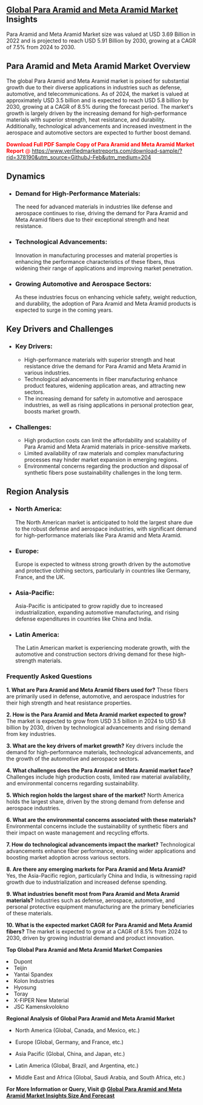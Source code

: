 <h2><a href="https://www.verifiedmarketreports.com/download-sample/?rid=378190&amp;utm_source=GithubJ&amp;utm_medium=204" target="_blank">Global Para Aramid and Meta Aramid Market</a> Insights</h2><p>Para Aramid and Meta Aramid Market size was valued at USD 3.69 Billion in 2022 and is projected to reach USD 5.91 Billion by 2030, growing at a CAGR of 7.5% from 2024 to 2030.</p><p> <h2>Para Aramid and Meta Aramid Market Overview</h2> <p>The global Para Aramid and Meta Aramid market is poised for substantial growth due to their diverse applications in industries such as defense, automotive, and telecommunications. As of 2024, the market is valued at approximately USD 3.5 billion and is expected to reach USD 5.8 billion by 2030, growing at a CAGR of 8.5% during the forecast period. The market's growth is largely driven by the increasing demand for high-performance materials with superior strength, heat resistance, and durability. Additionally, technological advancements and increased investment in the aerospace and automotive sectors are expected to further boost demand.</p> <p><p><span class=""><span style="color: #ff0000;"><strong>Download Full PDF Sample Copy of Para Aramid and Meta Aramid Market Report</strong> @ </span><a href="https://www.verifiedmarketreports.com/download-sample/?rid=378190&amp;utm_source=GithubJ-Feb&amp;utm_medium=204" target="_blank">https://www.verifiedmarketreports.com/download-sample/?rid=378190&amp;utm_source=GithubJ-Feb&amp;utm_medium=204</a></span></p></p> <h2>Dynamics</h2> <ul> <li><h3>Demand for High-Performance Materials:</h3> The need for advanced materials in industries like defense and aerospace continues to rise, driving the demand for Para Aramid and Meta Aramid fibers due to their exceptional strength and heat resistance.</li> <li><h3>Technological Advancements:</h3> Innovation in manufacturing processes and material properties is enhancing the performance characteristics of these fibers, thus widening their range of applications and improving market penetration.</li> <li><h3>Growing Automotive and Aerospace Sectors:</h3> As these industries focus on enhancing vehicle safety, weight reduction, and durability, the adoption of Para Aramid and Meta Aramid products is expected to surge in the coming years.</li> </ul> <h2>Key Drivers and Challenges</h2> <ul> <li><h3>Key Drivers:</h3> <ul> <li>High-performance materials with superior strength and heat resistance drive the demand for Para Aramid and Meta Aramid in various industries.</li> <li>Technological advancements in fiber manufacturing enhance product features, widening application areas, and attracting new sectors.</li> <li>The increasing demand for safety in automotive and aerospace industries, as well as rising applications in personal protection gear, boosts market growth.</li> </ul> </li> <li><h3>Challenges:</h3> <ul> <li>High production costs can limit the affordability and scalability of Para Aramid and Meta Aramid materials in price-sensitive markets.</li> <li>Limited availability of raw materials and complex manufacturing processes may hinder market expansion in emerging regions.</li> <li>Environmental concerns regarding the production and disposal of synthetic fibers pose sustainability challenges in the long term.</li> </ul> </li> </ul> <h2>Region Analysis</h2> <ul> <li><h3>North America:</h3> The North American market is anticipated to hold the largest share due to the robust defense and aerospace industries, with significant demand for high-performance materials like Para Aramid and Meta Aramid.</li> <li><h3>Europe:</h3> Europe is expected to witness strong growth driven by the automotive and protective clothing sectors, particularly in countries like Germany, France, and the UK.</li> <li><h3>Asia-Pacific:</h3> Asia-Pacific is anticipated to grow rapidly due to increased industrialization, expanding automotive manufacturing, and rising defense expenditures in countries like China and India.</li> <li><h3>Latin America:</h3> The Latin American market is experiencing moderate growth, with the automotive and construction sectors driving demand for these high-strength materials.</li> </ul> <h3>Frequently Asked Questions</h3> <p><strong>1. What are Para Aramid and Meta Aramid fibers used for?</strong> These fibers are primarily used in defense, automotive, and aerospace industries for their high strength and heat resistance properties.</p> <p><strong>2. How is the Para Aramid and Meta Aramid market expected to grow?</strong> The market is expected to grow from USD 3.5 billion in 2024 to USD 5.8 billion by 2030, driven by technological advancements and rising demand from key industries.</p> <p><strong>3. What are the key drivers of market growth?</strong> Key drivers include the demand for high-performance materials, technological advancements, and the growth of the automotive and aerospace sectors.</p> <p><strong>4. What challenges does the Para Aramid and Meta Aramid market face?</strong> Challenges include high production costs, limited raw material availability, and environmental concerns regarding sustainability.</p> <p><strong>5. Which region holds the largest share of the market?</strong> North America holds the largest share, driven by the strong demand from defense and aerospace industries.</p> <p><strong>6. What are the environmental concerns associated with these materials?</strong> Environmental concerns include the sustainability of synthetic fibers and their impact on waste management and recycling efforts.</p> <p><strong>7. How do technological advancements impact the market?</strong> Technological advancements enhance fiber performance, enabling wider applications and boosting market adoption across various sectors.</p> <p><strong>8. Are there any emerging markets for Para Aramid and Meta Aramid?</strong> Yes, the Asia-Pacific region, particularly China and India, is witnessing rapid growth due to industrialization and increased defense spending.</p> <p><strong>9. What industries benefit most from Para Aramid and Meta Aramid materials?</strong> Industries such as defense, aerospace, automotive, and personal protective equipment manufacturing are the primary beneficiaries of these materials.</p> <p><strong>10. What is the expected market CAGR for Para Aramid and Meta Aramid fibers?</strong> The market is expected to grow at a CAGR of 8.5% from 2024 to 2030, driven by growing industrial demand and product innovation.</p> </p><p><strong>Top Global Para Aramid and Meta Aramid Market Companies</strong></p><div data-test-id=""><p><li>Dupont</li><li> Teijin</li><li> Yantai Spandex</li><li> Kolon Industries</li><li> Hyosung</li><li> Toray</li><li> X-FIPER New Material</li><li> JSC Kamenskvolokno</li></p><div><strong>Regional Analysis of&nbsp;Global Para Aramid and Meta Aramid Market</strong></div><ul><li dir="ltr"><p dir="ltr">North America&nbsp;(Global, Canada, and Mexico, etc.)</p></li><li dir="ltr"><p dir="ltr">Europe (Global, Germany, and France, etc.)</p></li><li dir="ltr"><p dir="ltr">Asia Pacific&nbsp;(Global, China, and Japan, etc.)</p></li><li dir="ltr"><p dir="ltr">Latin America&nbsp;(Global, Brazil, and Argentina, etc.)</p></li><li dir="ltr">Middle East and Africa&nbsp;(Global, Saudi Arabia, and South Africa, etc.)</li></ul><p><strong>For More Information or Query, Visit @&nbsp;</strong><strong><a href="https://www.verifiedmarketreports.com/product/para-aramid-and-meta-aramid-market/?utm_source=GithubJ&amp;utm_medium=204" target="_blank">Global Para Aramid and Meta Aramid Market Insights Size And Forecast</a></strong></p></div>
